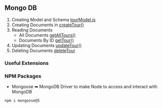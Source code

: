 ## Mongo DB

1. Creating Model and Schema  <a href="">tourModel.js</a>
2. Creating Documents in <a href="">createTour()</a>
3. Reading Documents
    - All Documents <a href="">getAllTours()</a>
    - Documents By ID <a href="">getTour()</a>
4. Updating Documents <a href="">updateTour()</a>
5. Deleting Documents <a href="">deleteTour</a>

### Useful Extensions

### NPM Packages
- Mongoose ➡ MongoDB Driver to make Node to access and interact with MongoDB
```
npm i mongoose@5
```